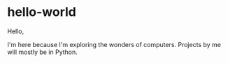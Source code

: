 # hello-world

Hello,

I'm here because I'm exploring the wonders of computers.
Projects by me will mostly be in Python.
